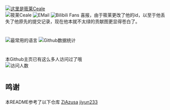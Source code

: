 <a href="#">
    <img src="https://readme-typing-svg.demolab.com?color=6EC900FF&font=Noto+Serif+SC&weight=900&size=28&pause=1000&vCenter=true&random=false&lines=这里是筱莱Ceale%EF%BC%81" alt="这里是筱莱Ceale"/>
</a>
<div style="margin-bottom: 15px;">
    <a href="https://ceale.moe/" target="_blank" style="text-decoration: none;">
        <img src="https://img.shields.io/badge/筱莱Ceale-.moe-green?style=for-the-badge"
        alt="筱莱Ceale">
    </a>
    <a href="mailto:me@ceale.top" target="_blank" style="text-decoration: none;">
        <img src="https://img.shields.io/badge/ceale.top-me-1e90ff?style=for-the-badge&logo=mail.ru"
        alt="EMail" />
    </a>
    <a href="https://space.bilibili.com/396162635" target="_blank" style="text-decoration: none;">
        <img src="https://img.shields.io/badge/dynamic/json?url=https%3A%2F%2Fapi.bilibili.com%2Fx%2Frelation%2Fstat%3Fvmid%3D396162635&query=%24.data.follower&suffix=%20fans&style=for-the-badge&logo=bilibili&label=Bilibili&labelColor=fafafa&color=00A1D6"
        alt="Bilibili Fans">
    </a>
喜报，由于筱莱更改了他的id，以至于他丢失了他原先的提交记录，现在他本就不太绿的贡献图更显得苍白了。
</div>

# 

<div>
    <img src="https://github-readme-stats.vercel.app/api/top-langs/?username=Ceale&layout=compact&locale=cn&card_width=500&theme=shadow_green" alt="最常用的语言">
    <img src="https://github-readme-stats.vercel.app/api/?username=Ceale&theme=shadow_green&show_icons=true&locale=cn&card_width=500&include_all_commits=true&line_height=25" alt="Github数据统计">
</div>


#

本Github主页已有这么多人访问过了哦<br>
<img src="https://count.getloli.com/get/@XiaohCeale" alt="访问人数" />

#

<p style="font-weight: bold; font-size: 22px;">鸣谢</p>
本README参考了以下仓库
<a href="https://github.com/ZiAzusa">ZiAzusa</a>
<a href="https://github.com/jiyun233">jiyun233</a>
